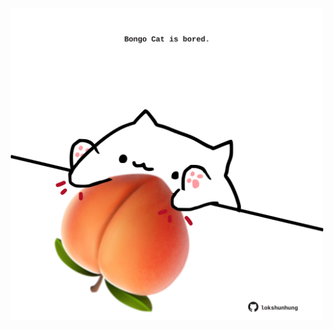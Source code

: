 <!-- built at 09/10/2025, 07:00:37 UTC -->
<p align="center">
  <img width="500" height="500" src="./ReadmeImage.svg">
</p>
